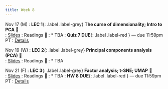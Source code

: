 ```yaml
---
title: Week 8 
---
```



Nov 17 (M)
: **LEC 1**{: .label .label-grey} **The curse of dimensionality; Intro to PCA** 🎥  
    : [Slides](.)
: Readings 📖
: * TBA
: **Quiz 7 DUE**{: .label .label-red } — due 11:59pm PT
: [Details](.)

Nov 19 (W)
: **LEC 2**{: .label .label-grey} **Principal components analysis (PCA)** 🎥  
    : [Slides](.)
: Readings 📖
: * TBA

Nov 21 (F)
: **LEC 3**{: .label .label-grey} **Factor analysis; t-SNE; UMAP** 🎥  
    : [Slides](.)
: Readings 📖
: * TBA
: **HW 8 DUE**{: .label .label-red } — due 11:59pm PT
: [Details](.)
